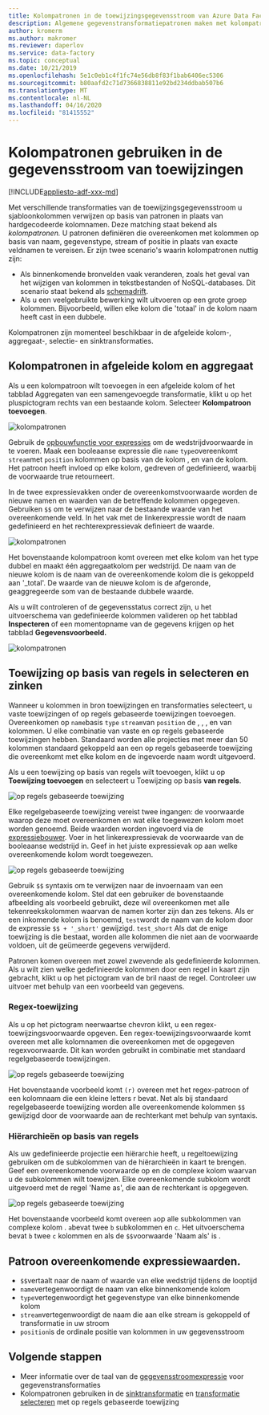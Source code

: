 ```yaml
---
title: Kolompatronen in de toewijzingsgegevensstroom van Azure Data Factory
description: Algemene gegevenstransformatiepatronen maken met kolompatronen in toewijzingsgegevensstromen van Azure Data Factory
author: kromerm
ms.author: makromer
ms.reviewer: daperlov
ms.service: data-factory
ms.topic: conceptual
ms.date: 10/21/2019
ms.openlocfilehash: 5e1c0eb1c4f1fc74e56db8f83f1bab6406ec5306
ms.sourcegitcommit: b80aafd2c71d7366838811e92bd234ddbab507b6
ms.translationtype: MT
ms.contentlocale: nl-NL
ms.lasthandoff: 04/16/2020
ms.locfileid: "81415552"
---
```

# <a name="using-column-patterns-in-mapping-data-flow"></a>Kolompatronen gebruiken in de gegevensstroom van toewijzingen

[!INCLUDE[appliesto-adf-xxx-md](includes/appliesto-adf-xxx-md.md)]

Met verschillende transformaties van de toewijzingsgegevensstroom u sjabloonkolommen verwijzen op basis van patronen in plaats van hardgecodeerde kolomnamen. Deze matching staat bekend als *kolompatronen.* U patronen definiëren die overeenkomen met kolommen op basis van naam, gegevenstype, stream of positie in plaats van exacte veldnamen te vereisen. Er zijn twee scenario's waarin kolompatronen nuttig zijn:

* Als binnenkomende bronvelden vaak veranderen, zoals het geval van het wijzigen van kolommen in tekstbestanden of NoSQL-databases. Dit scenario staat bekend als [schemadrift](concepts-data-flow-schema-drift.md).
* Als u een veelgebruikte bewerking wilt uitvoeren op een grote groep kolommen. Bijvoorbeeld, willen elke kolom die 'totaal' in de kolom naam heeft cast in een dubbele.

Kolompatronen zijn momenteel beschikbaar in de afgeleide kolom-, aggregaat-, selectie- en sinktransformaties.

## <a name="column-patterns-in-derived-column-and-aggregate"></a>Kolompatronen in afgeleide kolom en aggregaat

Als u een kolompatroon wilt toevoegen in een afgeleide kolom of het tabblad Aggregaten van een samengevoegde transformatie, klikt u op het pluspictogram rechts van een bestaande kolom. Selecteer **Kolompatroon toevoegen**. 

![kolompatronen](media/data-flow/columnpattern.png "Kolompatronen")

Gebruik de [opbouwfunctie voor expressies](concepts-data-flow-expression-builder.md) om de wedstrijdvoorwaarde in te voeren. Maak een booleaanse expressie die `name` `type`overeenkomt `stream`met `position` kolommen op basis van de kolom , en van de kolom. Het patroon heeft invloed op elke kolom, gedreven of gedefinieerd, waarbij de voorwaarde true retourneert.

In de twee expressievakken onder de overeenkomstvoorwaarde worden de nieuwe namen en waarden van de betreffende kolommen opgegeven. Gebruiken `$$` om te verwijzen naar de bestaande waarde van het overeenkomende veld. In het vak met de linkerexpressie wordt de naam gedefinieerd en het rechterexpressievak definieert de waarde.

![kolompatronen](media/data-flow/columnpattern2.png "Kolompatronen")

Het bovenstaande kolompatroon komt overeen met elke kolom van het type dubbel en maakt één aggregaatkolom per wedstrijd. De naam van de nieuwe kolom is de naam van de overeenkomende kolom die is gekoppeld aan '_total'. De waarde van de nieuwe kolom is de afgeronde, geaggregeerde som van de bestaande dubbele waarde.

Als u wilt controleren of de gegevensstatus correct zijn, u het uitvoerschema van gedefinieerde kolommen valideren op het tabblad **Inspecteren** of een momentopname van de gegevens krijgen op het tabblad **Gegevensvoorbeeld.** 

![kolompatronen](media/data-flow/columnpattern3.png "Kolompatronen")

## <a name="rule-based-mapping-in-select-and-sink"></a>Toewijzing op basis van regels in selecteren en zinken

Wanneer u kolommen in bron toewijzingen en transformaties selecteert, u vaste toewijzingen of op regels gebaseerde toewijzingen toevoegen. Overeenkomen op `name`basis `type` `stream`van `position` de , , , en van kolommen. U elke combinatie van vaste en op regels gebaseerde toewijzingen hebben. Standaard worden alle projecties met meer dan 50 kolommen standaard gekoppeld aan een op regels gebaseerde toewijzing die overeenkomt met elke kolom en de ingevoerde naam wordt uitgevoerd. 

Als u een toewijzing op basis van regels wilt toevoegen, klikt u op **Toewijzing toevoegen** en selecteert u Toewijzing op basis **van regels**.

![op regels gebaseerde toewijzing](media/data-flow/rule2.png "Toewijzing op basis van regels")

Elke regelgebaseerde toewijzing vereist twee ingangen: de voorwaarde waarop deze moet overeenkomen en wat elke toegewezen kolom moet worden genoemd. Beide waarden worden ingevoerd via de [expressiebouwer](concepts-data-flow-expression-builder.md). Voer in het linkerexpressievak de voorwaarde van de booleaanse wedstrijd in. Geef in het juiste expressievak op aan welke overeenkomende kolom wordt toegewezen.

![op regels gebaseerde toewijzing](media/data-flow/rule-based-mapping.png "Toewijzing op basis van regels")

Gebruik `$$` syntaxis om te verwijzen naar de invoernaam van een overeenkomende kolom. Stel dat een gebruiker de bovenstaande afbeelding als voorbeeld gebruikt, deze wil overeenkomen met alle tekenreekskolommen waarvan de namen korter zijn dan zes tekens. Als er een inkomende kolom is benoemd, `test`wordt de naam van de kolom door de expressie `$$ + '_short'` gewijzigd. `test_short` Als dat de enige toewijzing is die bestaat, worden alle kolommen die niet aan de voorwaarde voldoen, uit de geümeerde gegevens verwijderd.

Patronen komen overeen met zowel zwevende als gedefinieerde kolommen. Als u wilt zien welke gedefinieerde kolommen door een regel in kaart zijn gebracht, klikt u op het pictogram van de bril naast de regel. Controleer uw uitvoer met behulp van een voorbeeld van gegevens.

### <a name="regex-mapping"></a>Regex-toewijzing

Als u op het pictogram neerwaartse chevron klikt, u een regex-toewijzingsvoorwaarde opgeven. Een regex-toewijzingsvoorwaarde komt overeen met alle kolomnamen die overeenkomen met de opgegeven regexvoorwaarde. Dit kan worden gebruikt in combinatie met standaard regelgebaseerde toewijzingen.

![op regels gebaseerde toewijzing](media/data-flow/regex-matching.png "Toewijzing op basis van regels")

Het bovenstaande voorbeeld komt `(r)` overeen met het regex-patroon of een kolomnaam die een kleine letters r bevat. Net als bij standaard regelgebaseerde toewijzing worden alle overeenkomende kolommen `$$` gewijzigd door de voorwaarde aan de rechterkant met behulp van syntaxis.

### <a name="rule-based-hierarchies"></a>Hiërarchieën op basis van regels

Als uw gedefinieerde projectie een hiërarchie heeft, u regeltoewijzing gebruiken om de subkolommen van de hiërarchieën in kaart te brengen. Geef een overeenkomende voorwaarde op en de complexe kolom waarvan u de subkolommen wilt toewijzen. Elke overeenkomende subkolom wordt uitgevoerd met de regel 'Name as', die aan de rechterkant is opgegeven.

![op regels gebaseerde toewijzing](media/data-flow/rule-based-hierarchy.png "Toewijzing op basis van regels")

Het bovenstaande voorbeeld komt overeen `a`op alle subkolommen van complexe kolom . `a`bevat twee `b` subkolommen en `c`. Het uitvoerschema bevat `b` twee `c` kolommen en als de `$$`voorwaarde 'Naam als' is .

## <a name="pattern-matching-expression-values"></a>Patroon overeenkomende expressiewaarden.

* `$$`vertaalt naar de naam of waarde van elke wedstrijd tijdens de looptijd
* `name`vertegenwoordigt de naam van elke binnenkomende kolom
* `type`vertegenwoordigt het gegevenstype van elke binnenkomende kolom
* `stream`vertegenwoordigt de naam die aan elke stream is gekoppeld of transformatie in uw stroom
* `position`is de ordinale positie van kolommen in uw gegevensstroom

## <a name="next-steps"></a>Volgende stappen
* Meer informatie over de taal van de [gegevensstroomexpressie](data-flow-expression-functions.md) voor gegevenstransformaties
* Kolompatronen gebruiken in de [sinktransformatie](data-flow-sink.md) en [transformatie selecteren](data-flow-select.md) met op regels gebaseerde toewijzing
